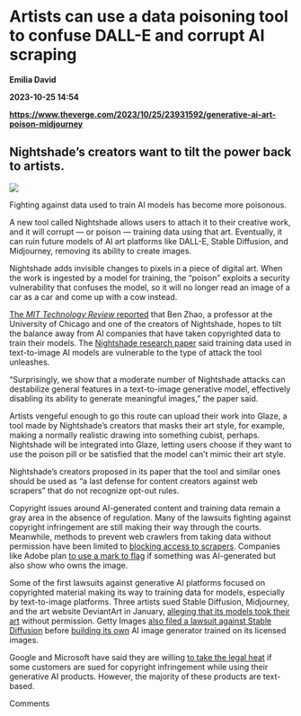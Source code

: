 # Artists can use a data poisoning tool to confuse DALL-E and corrupt AI scraping
**Emilia David**

**2023-10-25 14:54**

**https://www.theverge.com/2023/10/25/23931592/generative-ai-art-poison-midjourney**

Nightshade’s creators want to tilt the power back to artists.
-------------------------------------------------------------

![](https://cdn.vox-cdn.com/thumbor/WD2PhKQss8f8dLqtZqHz20SFuXw=/0x0:1792x1024/1200x628/filters:focal(896x512:897x513)/cdn.vox-cdn.com/uploads/chorus_asset/file/24936951/banana.png)

Fighting against data used to train AI models has become more poisonous.

A new tool called Nightshade allows users to attach it to their creative work, and it will corrupt — or poison — training data using that art. Eventually, it can ruin future models of AI art platforms like DALL-E, Stable Diffusion, and Midjourney, removing its ability to create images.

Nightshade adds invisible changes to pixels in a piece of digital art. When the work is ingested by a model for training, the “poison” exploits a security vulnerability that confuses the model, so it will no longer read an image of a car as a car and come up with a cow instead.

[The _MIT Technology Review_ reported](https://www.technologyreview.com/2023/10/23/1082189/data-poisoning-artists-fight-generative-ai/) that Ben Zhao, a professor at the University of Chicago and one of the creators of Nightshade, hopes to tilt the balance away from AI companies that have taken copyrighted data to train their models. The [Nightshade research paper](https://arxiv.org/abs/2310.13828) said training data used in text-to-image AI models are vulnerable to the type of attack the tool unleashes.

“Surprisingly, we show that a moderate number of Nightshade attacks can destabilize general features in a text-to-image generative model, effectively disabling its ability to generate meaningful images,” the paper said.

Artists vengeful enough to go this route can upload their work into Glaze, a tool made by Nightshade’s creators that masks their art style, for example, making a normally realistic drawing into something cubist, perhaps. Nightshade will be integrated into Glaze, letting users choose if they want to use the poison pill or be satisfied that the model can’t mimic their art style.

Nightshade’s creators proposed in its paper that the tool and similar ones should be used as “a last defense for content creators against web scrapers” that do not recognize opt-out rules.

Copyright issues around AI-generated content and training data remain a gray area in the absence of regulation. Many of the lawsuits fighting against copyright infringement are still making their way through the courts. Meanwhile, methods to prevent web crawlers from taking data without permission have been limited to [blocking access to scrapers](https://www.theverge.com/2023/8/7/23823046/openai-data-scrape-block-ai). Companies like Adobe plan [to use a mark to flag](https://www.theverge.com/2023/10/10/23911381/adobe-ai-generated-content-symbol-watermark) if something was AI-generated but also show who owns the image.

Some of the first lawsuits against generative AI platforms focused on copyrighted material making its way to training data for models, especially by text-to-image platforms. Three artists sued Stable Diffusion, Midjourney, and the art website DeviantArt in January, [alleging that its models took their art](https://www.theverge.com/2023/1/16/23557098/generative-ai-art-copyright-legal-lawsuit-stable-diffusion-midjourney-deviantart) without permission. Getty Images [also filed a lawsuit against Stable Diffusion](https://www.theverge.com/2023/1/17/23558516/ai-art-copyright-stable-diffusion-getty-images-lawsuit) before [building its own](https://www.theverge.com/2023/9/25/23884679/getty-ai-generative-image-platform-launch) AI image generator trained on its licensed images.

Google and Microsoft have said they are willing [to take the legal heat](https://www.theverge.com/2023/10/12/23914998/google-copyright-indemnification-generative-ai) if some customers are sued for copyright infringement while using their generative AI products. However, the majority of these products are text-based.

Comments